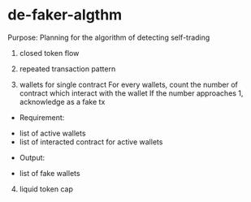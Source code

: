 # de-faker-algthm
Purpose: Planning for the algorithm of detecting self-trading

1. closed token flow

2. repeated transaction pattern

3. wallets for single contract
For every wallets, count the number of contract which interact with the wallet
If the number approaches 1, acknowledge as a fake tx
* Requirement:
 - list of active wallets
 - list of interacted contract for active wallets
* Output:
 - list of fake wallets

4. liquid token cap
